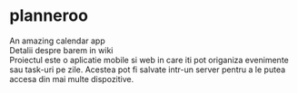 # planneroo
 An amazing calendar app  
 Detalii despre barem in wiki  
 Proiectul este o aplicatie mobile si web in care iti pot origaniza evenimente sau task-uri pe zile. Acestea pot fi salvate intr-un server pentru a le putea accesa din mai multe dispozitive.

